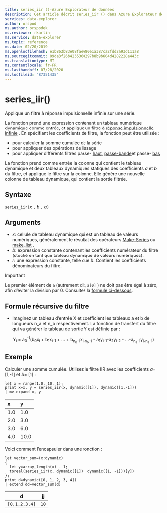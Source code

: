 ```yaml
---
title: series_iir ()-Azure Explorateur de données
description: Cet article décrit series_iir () dans Azure Explorateur de données.
services: data-explorer
author: orspod
ms.author: orspodek
ms.reviewer: rkarlin
ms.service: data-explorer
ms.topic: reference
ms.date: 02/20/2019
ms.openlocfilehash: e1b863b83e08fae680e1a387ca2fdd2a93d111a8
ms.sourcegitcommit: 09da3f26b4235368297b8b9b604d4282228a443c
ms.translationtype: MT
ms.contentlocale: fr-FR
ms.lasthandoff: 07/28/2020
ms.locfileid: "87351435"
---
```

# <a name="series_iir"></a>series_iir()

Applique un filtre à réponse impulsionnelle infinie sur une série.  

La fonction prend une expression contenant un tableau numérique dynamique comme entrée, et applique un filtre à [réponse impulsionnelle infinie](https://en.wikipedia.org/wiki/Infinite_impulse_response) . En spécifiant les coefficients de filtre, la fonction peut être utilisée :
* pour calculer la somme cumulée de la série
* pour appliquer des opérations de lissage
* pour appliquer différents filtres passe- [haut](https://en.wikipedia.org/wiki/High-pass_filter), [passe-bande](https://en.wikipedia.org/wiki/Band-pass_filter)et passe- [bas](https://en.wikipedia.org/wiki/Low-pass_filter)

La fonction prend comme entrée la colonne qui contient le tableau dynamique et deux tableaux dynamiques statiques des coefficients *a* et *b* du filtre, et applique le filtre sur la colonne. Elle génère une nouvelle colonne de tableau dynamique, qui contient la sortie filtrée.  

## <a name="syntax"></a>Syntaxe

`series_iir(`*x* `,` *b* `,` *a*`)`

## <a name="arguments"></a>Arguments

* *x*: cellule de tableau dynamique qui est un tableau de valeurs numériques, généralement le résultat des opérateurs [Make-Series](make-seriesoperator.md) ou [make_list](makelist-aggfunction.md) .
* *b*: expression constante contenant les coefficients numérateur du filtre (stocké en tant que tableau dynamique de valeurs numériques).
* *r*: une expression constante, telle que *b*. Contient les coefficients dénominateurs du filtre.

> [!IMPORTANT]
> Le premier élément de `a` (autrement dit, `a[0]` ) ne doit pas être égal à zéro, afin d’éviter la division par 0. Consultez la [formule ci-dessous](#the-filters-recursive-formula).

## <a name="the-filters-recursive-formula"></a>Formule récursive du filtre

* Imaginez un tableau d’entrée X et coefficient les tableaux a et b de longueurs n_a et n_b respectivement. La fonction de transfert du filtre qui va générer le tableau de sortie Y est définie par :

<div align="center">
Y<sub>i</sub> = a<sub>0</sub><sup>-1</sup>(b<sub>0</sub>x<sub>i</sub> 
 + b<sub>1</sub>x<sub>i-1</sub> + ... + b<sub>n<sub>b</sub>-1</sub>x<sub>i-n<sub>b</sub>-1</sub> 
 - a<sub>1</sub>y<sub>i-1</sub>-a<sub>2</sub>y<sub>i-2</sub> - ...-a<sub>n<sub>a</sub>-1</sub>y<sub>i-n<sub>a</sub>-1</sub>)
</div>

## <a name="example"></a>Exemple

Calculer une somme cumulée. Utilisez le filtre IIR avec les coefficients *a*= [1,-1] et *b*= [1] :  

<!-- csl: https://help.kusto.windows.net:443/Samples -->
```kusto
let x = range(1.0, 10, 1);
print x=x, y = series_iir(x, dynamic([1]), dynamic([1,-1]))
| mv-expand x, y
```

| x | y |
|:--|:--|
|1.0|1.0|
|2.0|3.0|
|3.0|6.0|
|4.0|10.0|

Voici comment l’encapsuler dans une fonction :

<!-- csl: https://help.kusto.windows.net:443/Samples -->
```kusto
let vector_sum=(x:dynamic)
{
  let y=array_length(x) - 1;
  toreal(series_iir(x, dynamic([1]), dynamic([1, -1]))[y])
};
print d=dynamic([0, 1, 2, 3, 4])
| extend dd=vector_sum(d)
```

|d            |jj  |
|-------------|----|
|`[0,1,2,3,4]`|`10`|
